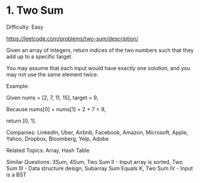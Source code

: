 # 1. Two Sum

Difficulty: Easy

https://leetcode.com/problems/two-sum/description/

Given an array of integers, return indices of the two numbers such that they add up to a specific target.

You may assume that each input would have exactly one solution, and you may not use the same element twice.

Example:

Given nums = [2, 7, 11, 15], target = 9,

Because nums[0] + nums[1] = 2 + 7 = 9,

return [0, 1].

Companies: LinkedIn, Uber, Airbnb, Facebook, Amazon, Microsoft, Apple, Yahoo, Dropbox, Bloomberg, Yelp, Adobe

Related Topics: Array, Hash Table

Similar Questions: 3Sum, 4Sum, Two Sum II - Input array is sorted, Two Sum III - Data structure design, Subarray Sum Equals K, Two Sum IV - Input is a BST

